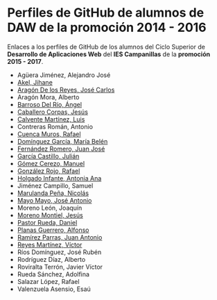 # Perfiles de GitHub de alumnos de DAW de la promoción 2014 - 2016

Enlaces a los perfiles de GitHub de los alumnos del Ciclo Superior de **Desarrollo de Aplicaciones Web** del **IES Campanillas** de la **promoción 2015 - 2017**.

* Agüera Jiménez, Alejandro José
* [Akel, Jihane](https://github.com/jihaneAkel)
* [Aragón De los Reyes, José Carlos](https://github.com/AragonDeLosReyes)
* Aragón Mora, Alberto
* [Barroso Del Río, Ángel](https://github.com/AngelBarrosoDelRio)
* [Caballero Corpas, Jesús](https://github.com/JesusCaballeroCorpas)
* [Calvente Martínez, Luis](https://github.com/CMLuis)
* Contreras Román, Antonio
* [Cuenca Muros, Rafael](https://github.com/RafaelCuencaMuros)
* [Domínguez García, María Belén](https://github.com/nelbe)
* [Fernández Romero, Juan José](https://github.com/piscisferro)
* [García Castillo, Julián](https://github.com/JulianGarciaCastillo)
* [Gómez Cerezo, Manuel](https://github.com/ManuelGomezCerezo)
* [González Rojo, Rafael](https://github.com/RafaelGonzalezRojo)
* [Holgado Infante, Antonia Ana](https://github.com/AnaHolgado)
* Jiménez Campillo, Samuel
* [Marulanda Peña, Nicolás](https://github.com/nmarulo)
* [Mayo Mayo, José Antonio](https://github.com/jamayo)
* Moreno León, Joaquín
* [Moreno Montiel, Jesús](https://github.com/JesusMorenoMontiel)
* [Pastor Rueda, Daniel](https://github.com/DanielPastorRueda)
* [Planas Guerrero, Alfonso](https://github.com/Alfonsopl)
* [Ramírez Parras, Juan Antonio](https://github.com/JARamirezP)
* [Reyes Martínez, Víctor](https://github.com/VictorReyesM)
* Ríos Domínguez, José Rubén
* Rodríguez Díaz, Alberto
* Roviralta Terrón, Javier Víctor
* Rueda Sánchez, Adolfina
* Salazar López, Rafael
* Valenzuela Asensio, Esaú
